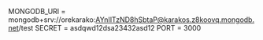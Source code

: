 MONGODB_URI = mongodb+srv://orekarako:AYnIlTzND8hSbtaP@karakos.z8koovq.mongodb.net/test
SECRET = asdqwd12dsa23432asd12
PORT = 3000